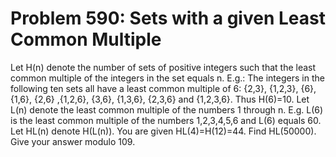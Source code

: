 # Problem 590: Sets with a given Least Common Multiple
Let H(n) denote the number of sets of positive integers such that the
least common multiple of the integers in the set equals n. E.g.: The
integers in the following ten sets all have a least common multiple of
6: {2,3}, {1,2,3}, {6}, {1,6}, {2,6} ,{1,2,6}, {3,6}, {1,3,6}, {2,3,6}
and {1,2,3,6}. Thus H(6)=10. Let L(n) denote the least common multiple
of the numbers 1 through n. E.g. L(6) is the least common multiple of
the numbers 1,2,3,4,5,6 and L(6) equals 60. Let HL(n) denote H(L(n)).
You are given HL(4)=H(12)=44. Find HL(50000). Give your answer modulo
109.
